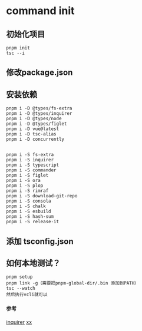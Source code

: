 # command init

## 初始化项目
```shell
pnpm init
tsc --i
```

## 修改package.json

## 安装依赖
```shell
pnpm i -D @types/fs-extra
pnpm i -D @types/inquirer
pnpm i -D @types/node
pnpm i -D @types/figlet
pnpm i -D vue@latest
pnpm i -D tsc-alias
pnpm i -D concurrently


pnpm i -S fs-extra
pnpm i -S inquirer
pnpm i -S typescript
pnpm i -S commander
pnpm i -S figlet
pnpm i -S ora
pnpm i -S plop
pnpm i -S rimraf
pnpm i -S download-git-repo
pnpm i -S consola
pnpm i -S chalk
pnpm i -S esbuild
pnpm i -S hash-sum
pnpm i -S release-it
```

## 添加 tsconfig.json

## 如何本地测试？
```shell
pnpm setup
pnpm link -g（需要把pnpm-global-dir/.bin 添加到PATH）
tsc --watch
然后执行vcli就可以
```



#### 参考
[inquirer](https://blog.csdn.net/qq_22153315/article/details/128513008)
[xx](https://www.cnblogs.com/Megasu/p/16635566.html)